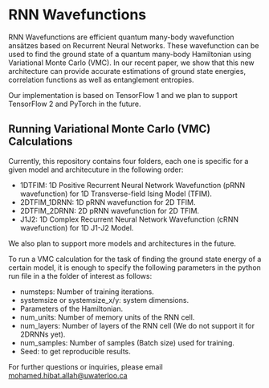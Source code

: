 # RNN Wavefunctions

RNN Wavefunctions are efficient quantum many-body wavefunction ansätzes based on Recurrent Neural Networks. These wavefunction can be used to find the ground state of a quantum many-body Hamiltonian using Variational Monte Carlo (VMC). In our recent paper, we show that this new architecture can provide accurate estimations of ground state energies, correlation functions as well as entanglement entropies.

Our implementation is based on TensorFlow 1 and we plan to support TensorFlow 2 and PyTorch in the future.

## Running Variational Monte Carlo (VMC) Calculations

Currently, this repository contains four folders, each one is specific for a given model and architecuture in the following order:
- 1DTFIM: 1D Positive Recurrent Neural Network Wavefunction (pRNN wavefunction) for 1D Transverse-field Ising Model (TFIM).
- 2DTFIM_1DRNN: 1D pRNN wavefunction for 2D TFIM.
- 2DTFIM_2DRNN: 2D pRNN wavefunction for 2D TFIM.
- J1J2: 1D Complex Recurrent Neural Network Wavefunction (cRNN wavefunction) for 1D J1-J2 Model.

We also plan to support more models and architectures in the future.

To run a VMC calculation for the task of finding the ground state energy of a certain model, it is enough to specify the following parameters in the python run file in a the folder of interest as follows:

- numsteps: Number of training iterations.
- systemsize or systemsize_x/y: system dimensions.
- Parameters of the Hamiltonian.
- num_units: Number of memory units of the RNN cell.
- num_layers: Number of layers of the RNN cell (We do not support it for 2DRNNs yet).
- num_samples: Number of samples (Batch size) used for training.
- Seed: to get reproducible results.

For further questions or inquiries, please email mohamed.hibat.allah@uwaterloo.ca
